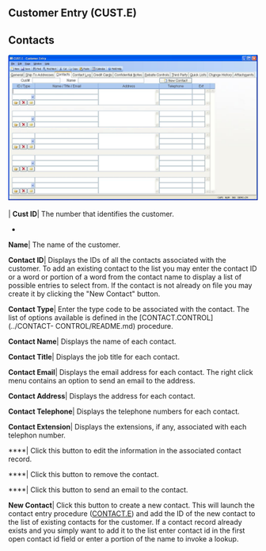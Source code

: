 ## Customer Entry (CUST.E)
<PageHeader />

## Contacts

![](./CUST-E-3.jpg)

| **Cust ID**|  The number that identifies the customer.

-  
**Name**|  The name of the customer.

**Contact ID**|  Displays the IDs of all the contacts associated with the
customer. To add an existing contact to the list you may enter the contact ID
or a word or portion of a word from the contact name to display a list of
possible entries to select from. If the contact is not already on file you may
create it by clicking the "New Contact" button.

**Contact Type**|  Enter the type code to be associated with the contact. The
list of options available is defined in the [CONTACT.CONTROL](../CONTACT-
CONTROL/README.md) procedure.

**Contact Name**|  Displays the name of each contact.

**Contact Title**|  Displays the job title for each contact.

**Contact Email**|  Displays the email address for each contact. The right
click menu contains an option to send an email to the address.

**Contact Address**|  Displays the address for each contact.

**Contact Telephone**|  Displays the telephone numbers for each contact.

**Contact Extension**|  Displays the extensions, if any, associated with each
telephon number.

****| Click this button to edit the information in the associated contact
record.

****| Click this button to remove the contact.

****| Click this button to send an email to the contact.

**New Contact**|  Click this button to create a new contact. This will launch
the contact entry procedure ([CONTACT.E](../CONTACT-E/README.md)) and add the ID of the
new contact to the list of existing contacts for the customer. If a contact
record already exists and you simply want to add it to the list enter contact
id in the first open contact id field or enter a portion of the name to invoke
a lookup.


<badge text= "Version 8.10.57 " vertical="middle" />

<PageFooter />
